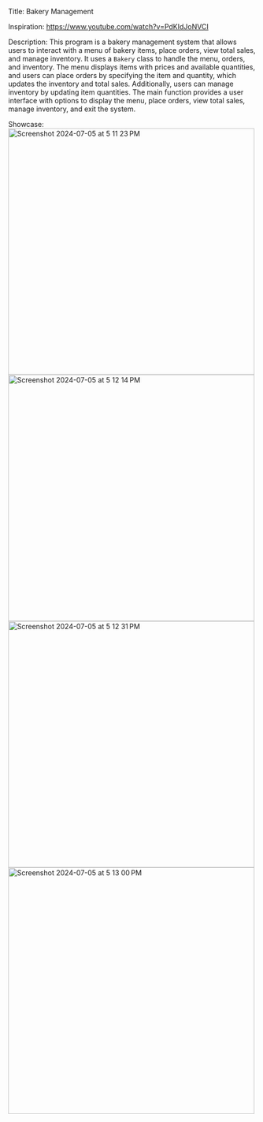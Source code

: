 Title: Bakery Management

Inspiration: https://www.youtube.com/watch?v=PdKIdJoNVCI

Description: This program is a bakery management system that allows users to interact with a menu of bakery items, place orders, view total sales, and manage inventory. It uses a `Bakery` class to handle the menu, orders, and inventory. The menu displays items with prices and available quantities, and users can place orders by specifying the item and quantity, which updates the inventory and total sales. Additionally, users can manage inventory by updating item quantities. The main function provides a user interface with options to display the menu, place orders, view total sales, manage inventory, and exit the system.

Showcase:
<br />
<img width="500" alt="Screenshot 2024-07-05 at 5 11 23 PM" src="https://github.com/uwuelias/bakery_management/assets/114600233/16e4e374-830f-458e-9f4a-b28f12b314f0"> 
<br />
<img width="500" alt="Screenshot 2024-07-05 at 5 12 14 PM" src="https://github.com/uwuelias/bakery_management/assets/114600233/012d5a63-ee57-4e91-9248-da7394018ada"> 
<br />
<img width="500" alt="Screenshot 2024-07-05 at 5 12 31 PM" src="https://github.com/uwuelias/bakery_management/assets/114600233/c783bbce-8e8d-41d4-b5eb-e71d8e4ace72"> 
<br />
<img width="500" alt="Screenshot 2024-07-05 at 5 13 00 PM" src="https://github.com/uwuelias/bakery_management/assets/114600233/600d9a70-1e9f-43ff-a422-9903364991f3"> 

